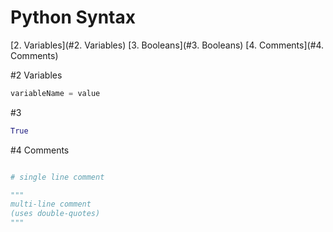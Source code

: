 # Python Syntax

[2. Variables](#2. Variables)
[3. Booleans](#3. Booleans)
[4. Comments](#4. Comments)

#2 Variables

```python
variableName = value
```

#3

```python
True
```

#4 Comments

```python

# single line comment

"""
multi-line comment
(uses double-quotes)
"""

```